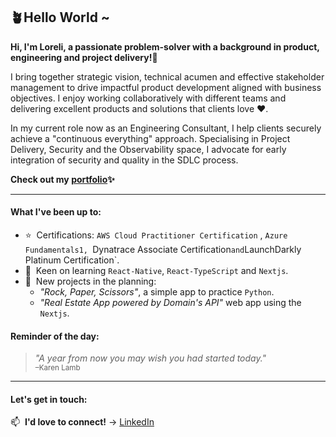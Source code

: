 ## 🪴Hello World ~ ##

**Hi, I'm Loreli, a passionate problem-solver with a background in product, engineering and project delivery!💃**

I bring together strategic vision, technical acumen and effective stakeholder management to drive impactful product development aligned with business objectives. I enjoy working collaboratively with different teams and delivering excellent products and solutions that clients love ❤️.

In my current role now as an Engineering Consultant, I help clients securely achieve a "continuous everything" approach. Specialising in Project Delivery, Security and the Observability space, I advocate for early integration of security and quality in the SDLC process.

**Check out my [portfolio](https://dj-lor.github.io/portfolio/)✨**
______

#### What I've been up to:

- ⭐&nbsp; Certifications: `AWS Cloud Practitioner Certification` , `Azure Fundamentals1, `Dynatrace Associate Certification` and `LaunchDarkly Platinum Certification`.
- 🔭&nbsp; Keen on learning `React-Native`, `React-TypeScript` and `Nextjs`.
- 🌱&nbsp; New projects in the planning:
  - *"Rock, Paper, Scissors"*, a simple app to practice `Python`.
  - *"Real Estate App powered by Domain's API"* web app using the `Nextjs`. 


#### Reminder of the day:
> *"A year from now you may wish you had started today."*
<br/><sub>–Karen Lamb</sub>

---
#### Let's get in touch:

<!-- 🏠&nbsp; **Please visit** → [/](https://) -->

📫&nbsp;  **I'd love to connect!** →  [LinkedIn](https://www.linkedin.com/in/loreli-de-jesus-084b571a5/)

<!--
**DJ-Lor/DJ-Lor** is a ✨ _special_ ✨ repository because its `README.md` (this file) appears on your GitHub profile.

Here are some ideas to get you started:

- 🔭 I’m currently working on ...
- 🌱 I’m currently learning ...
- 👯 I’m looking to collaborate on ...
- 🤔 I’m looking for help with ...
- 💬 Ask me about ...
- 📫 How to reach me: ...
- 😄 Pronouns: ...
- ⚡ Fun fact: ...
-->
